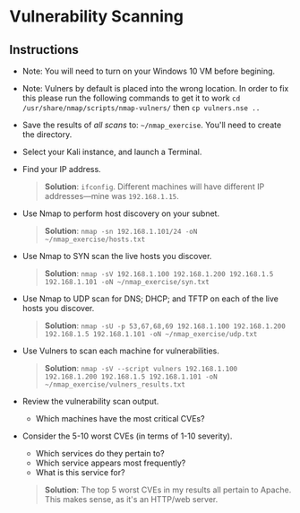 # Vulnerability Scanning

## Instructions
- Note: You will need to turn on your Windows 10 VM before begining. 
- Note: Vulners by default is placed into the wrong location. In order to fix this please run the following commands to get it to work `cd /usr/share/nmap/scripts/nmap-vulners/` then `cp vulners.nse ..`
- Save the results of _all scans_ to: `~/nmap_exercise`. You'll need to create the directory.

- Select your Kali instance, and launch a Terminal.

- Find your IP address.
  > **Solution**: `ifconfig`. Different machines will have different IP addresses—mine was `192.168.1.15`.

- Use Nmap to perform host discovery on your subnet.
  > **Solution**: `nmap -sn 192.168.1.101/24 -oN ~/nmap_exercise/hosts.txt`

- Use Nmap to SYN scan the live hosts you discover.
  > **Solution**: `nmap -sV 192.168.1.100 192.168.1.200 192.168.1.5 192.168.1.101 -oN ~/nmap_exercise/syn.txt`

- Use Nmap to UDP scan for DNS; DHCP; and TFTP on each of the live hosts you discover.
  > **Solution**: `nmap -sU -p 53,67,68,69 192.168.1.100 192.168.1.200 192.168.1.5 192.168.1.101 -oN ~/nmap_exercise/udp.txt`

- Use Vulners to scan each machine for vulnerabilities.
  > **Solution**: `nmap -sV --script vulners 192.168.1.100 192.168.1.200 192.168.1.5 192.168.1.101 -oN ~/nmap_exercise/vulners_results.txt`

- Review the vulnerability scan output. 
  - Which machines have the most critical CVEs? 

- Consider the 5-10 worst CVEs (in terms of 1-10 severity). 
  - Which services do they pertain to? 
  - Which service appears most frequently?
  - What is this service for?

  > **Solution**: The top 5 worst CVEs in my results all pertain to Apache. This makes sense, as it's an HTTP/web server.

